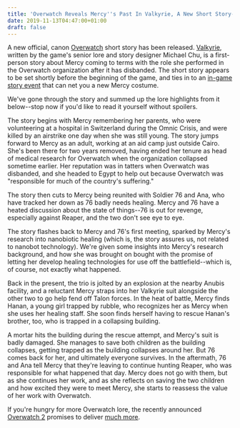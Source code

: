 ```yaml
---
title: 'Overwatch Reveals Mercy''s Past In Valkyrie, A New Short Story--Here Are The Lore Highlights'
date: 2019-11-13T04:47:00+01:00
draft: false
---
```


A new official, canon [Overwatch](https://www.gamespot.com/overwatch/) short story has been released. [Valkyrie](https://bnetcmsus-a.akamaihd.net/cms/page_media/x3/X38BR3N7HTDP1573261672394.pdf), written by the game's senior lore and story designer Michael Chu, is a first-person story about Mercy coming to terms with the role she performed in the Overwatch organization after it has disbanded. The short story appears to be set shortly before the beginning of the game, and ties in to an [in-game story event](https://www.gamespot.com/articles/overwatch-limited-time-mercy-story-event-gives-you/1100-6471370/) that can net you a new Mercy costume.

We've gone through the story and summed up the lore highlights from it below--stop now if you'd like to read it yourself without spoilers.

The story begins with Mercy remembering her parents, who were volunteering at a hospital in Switzerland during the Omnic Crisis, and were killed by an airstrike one day when she was still young. The story jumps forward to Mercy as an adult, working at an aid camp just outside Cairo. She's been there for two years removed, having ended her tenure as head of medical research for Overwatch when the organization collapsed sometime earlier. Her reputation was in tatters when Overwatch was disbanded, and she headed to Egypt to help out because Overwatch was "responsible for much of the country's suffering."

The story then cuts to Mercy being reunited with Soldier 76 and Ana, who have tracked her down as 76 badly needs healing. Mercy and 76 have a heated discussion about the state of things--76 is out for revenge, especially against Reaper, and the two don't see eye to eye.

The story flashes back to Mercy and 76's first meeting, sparked by Mercy's research into nanobiotic healing (which is, the story assures us, not related to nanobot technology). We're given some insights into Mercy's research background, and how she was brought on bought with the promise of letting her develop healing technologies for use off the battlefield--which is, of course, not exactly what happened.

Back in the present, the trio is jolted by an explosion at the nearby Anubis facility, and a reluctant Mercy straps into her Valkyrie suit alongside the other two to go help fend off Talon forces. In the heat of battle, Mercy finds Hanan, a young girl trapped by rubble, who recognizes her as Mercy when she uses her healing staff. She soon finds herself having to rescue Hanan's brother, too, who is trapped in a collapsing building.

A mortar hits the building during the rescue attempt, and Mercy's suit is badly damaged. She manages to save both children as the building collapses, getting trapped as the building collapses around her. But 76 comes back for her, and ultimately everyone survives. In the aftermath, 76 and Ana tell Mercy that they're leaving to continue hunting Reaper, who was responsible for what happened that day. Mercy does not go with them, but as she continues her work, and as she reflects on saving the two children and how excited they were to meet Mercy, she starts to reassess the value of her work with Overwatch.

If you're hungry for more Overwatch lore, the recently announced [Overwatch 2](https://www.gamespot.com/overwatch-2/) promises to deliver [much more](https://www.gamespot.com/articles/overwatch-2s-new-campaign-looks-to-be-the-story-mo/1100-6471116/).